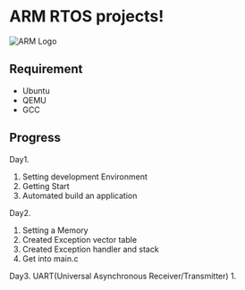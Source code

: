 # ARM RTOS projects!
![ARM Logo](https://upload.wikimedia.org/wikipedia/commons/thumb/6/60/ARM_logo.svg/1280px-ARM_logo.svg.png)

## Requirement

* Ubuntu
* QEMU
* GCC

## Progress

Day1.

1. Setting development Environment
2. Getting Start
3. Automated build an application

Day2.

1. Setting a Memory
2. Created Exception vector table
3. Created Exception handler and stack
4. Get into main.c

Day3. UART(Universal Asynchronous Receiver/Transmitter)
1. 
